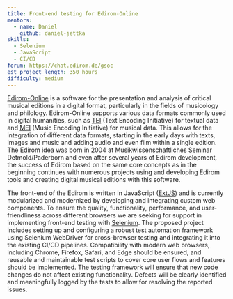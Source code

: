 ```yaml
---
title: Front-end testing for Edirom-Online
mentors:  
  - name: Daniel
    github: daniel-jettka
skills: 
  - Selenium
  - JavaScript
  - CI/CD
forum: https://chat.edirom.de/gsoc
est_project_length: 350 hours
difficulty: medium
---
```


[Edirom-Online] is a software for the presentation and analysis of critical musical editions in a digital format, particularly in the fields of musicology and philology. Edirom-Online supports various data formats commonly used in digital humanities, such as [TEI] (Text Encoding Initiative) for textual data and [MEI] (Music Encoding Initiative) for musical data. This allows for the integration of different data formats, starting in the early days with texts, images and music and adding audio and even film within a single edition. The Edirom idea was born in 2004 at Musikwissenschaftliches Seminar Detmold/Paderborn and even after several years of Edirom development, the success of Edirom based on the same core concepts as in the beginning continues with numerous projects using and developing Edirom tools and creating digital musical editions with this software.

The front-end of the Edirom is written in JavaScript ([ExtJS]) and is currently modularized and modernized by developing and integrating custom web components. To ensure the quality, functionality, performance, and user-friendliness across different browsers we are seeking for support in implementing front-end testing with [Selenium]. The proposed project includes setting up and configuring a robust test automation framework using Selenium WebDriver for cross-browser testing and integrating it into the existing CI/CD pipelines. Compatibility with modern web browsers, including Chrome, Firefox, Safari, and Edge should be ensured, and reusable and maintainable test scripts to cover core user flows and features should be implemented. The testing framework will ensure that new code changes do not affect existing functionality. Defects will be clearly identified and meaningfully logged by the tests to allow for resolving the reported issues.

[Edirom-Online]: https://github.com/Edirom/Edirom-Online
[TEI]: https://tei-c.org/
[MEI]: https://music-encoding.org/
[ExtJS]: https://www.sencha.com/products/extjs/
[Selenium]: https://www.selenium.dev/
